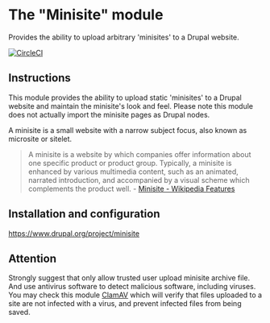The "Minisite" module
=====================
Provides the ability to upload arbitrary 'minisites' to a Drupal website.

[![CircleCI](https://circleci.com/gh/salsadigitalauorg/minisite.svg?style=svg&circle-token=fd691d0f6736c1fb3e232c4d5f7d3fcd3fd12524)](https://circleci.com/gh/salsadigitalauorg/minisite)

Instructions
------------
This module provides the ability to upload static 'minisites' to a Drupal website 
and maintain the minisite's look and feel. Please note this module does not actually 
import the minisite pages as Drupal nodes.

A minisite is a small website with a narrow subject focus, also known as microsite or sitelet.

> A minisite is a website by which companies offer information about one specific product or product group. 
Typically, a minisite is enhanced by various multimedia content, such as an animated, narrated introduction, 
and accompanied by a visual scheme which complements the product well. - [Minisite - Wikipedia Features](https://en.wikipedia.org/wiki/Minisite)

Installation and configuration
------------------------------
https://www.drupal.org/project/minisite

Attention
---------
Strongly suggest that only allow trusted user upload minisite archive file. 
And use antivirus software to detect malicious software, including viruses. 
You may check this module [ClamAV](https://www.clamav.net/) which will verify 
that files uploaded to a site are not infected with a virus, and prevent infected 
files from being saved.
